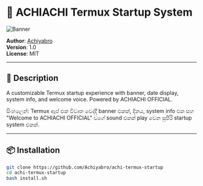 # 🎉 ACHIACHI Termux Startup System

![Banner](./banner.jpg)

**Author**: [Achiyabro](https://github.com/Achiyabro)  
**Version**: 1.0  
**License**: MIT

---

## 📝 Description

A customizable Termux startup experience with banner, date display, system info, and welcome voice. Powered by ACHIACHI OFFICIAL.

සිංහලෙන්: Termux ඇප් එක විවෘත වෙද්දී banner එකක්, දිනය, system info එක සහ "Welcome to ACHIACHI OFFICIAL" වගේ sound එකක් play වෙන සුපිරි startup system එකක්.

---

## 📦 Installation

```bash
git clone https://github.com/Achiyabro/achi-termux-startup
cd achi-termux-startup
bash install.sh


